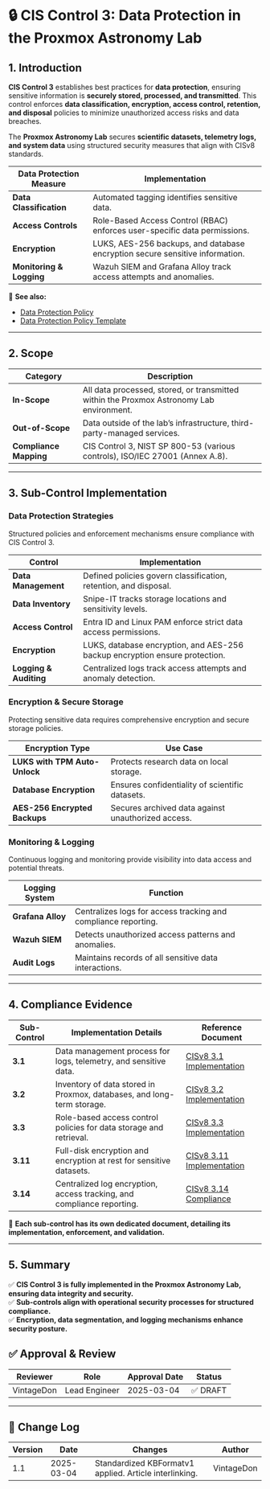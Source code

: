 <!-- ---
title: "CIS Control 3: Data Protection in the Proxmox Astronomy Lab"
description: "Overview of CIS Control 3 and its application within the Proxmox Astronomy Lab environment, detailing data protection strategies and implementations."
author: "VintageDon"
tags: ["CISv8.1", "Data Protection", "Compliance", "Security", "Proxmox", "Astronomy Lab"]
category: "Compliance"
kb_type: "Reference"
version: "1.1"
status: "Draft"
last_updated: "2025-03-04"
---
 -->

# **🔒 CIS Control 3: Data Protection in the Proxmox Astronomy Lab**

## **1. Introduction**

**CIS Control 3** establishes best practices for **data protection**, ensuring sensitive information is **securely stored, processed, and transmitted**. This control enforces **data classification, encryption, access control, retention, and disposal** policies to minimize unauthorized access risks and data breaches.

The **Proxmox Astronomy Lab** secures **scientific datasets, telemetry logs, and system data** using structured security measures that align with CISv8 standards.

| **Data Protection Measure** | **Implementation** |
|---------------------------|---------------------|
| **Data Classification** | Automated tagging identifies sensitive data. |
| **Access Controls** | Role-Based Access Control (RBAC) enforces user-specific data permissions. |
| **Encryption** | LUKS, AES-256 backups, and database encryption secure sensitive information. |
| **Monitoring & Logging** | Wazuh SIEM and Grafana Alloy track access attempts and anomalies. |

📌 **See also:**

- [Data Protection Policy](../cisv81-controls/cisv81-03-data-protection-policy.md)
- [Data Protection Policy Template](../cisv81-policy-templates/cisv81-03-data-protection-template.md)

---

## **2. Scope**

| **Category**  | **Description** |
|--------------|----------------|
| **In-Scope** | All data processed, stored, or transmitted within the Proxmox Astronomy Lab environment. |
| **Out-of-Scope** | Data outside of the lab’s infrastructure, third-party-managed services. |
| **Compliance Mapping** | CIS Control 3, NIST SP 800-53 (various controls), ISO/IEC 27001 (Annex A.8). |

---

## **3. Sub-Control Implementation**

### **Data Protection Strategies**

Structured policies and enforcement mechanisms ensure compliance with CIS Control 3.

| **Control** | **Implementation** |
|------------|--------------------|
| **Data Management** | Defined policies govern classification, retention, and disposal. |
| **Data Inventory** | Snipe-IT tracks storage locations and sensitivity levels. |
| **Access Control** | Entra ID and Linux PAM enforce strict data access permissions. |
| **Encryption** | LUKS, database encryption, and AES-256 backup encryption ensure protection. |
| **Logging & Auditing** | Centralized logs track access attempts and anomaly detection. |

### **Encryption & Secure Storage**

Protecting sensitive data requires comprehensive encryption and secure storage policies.

| **Encryption Type** | **Use Case** |
|-------------------|-------------|
| **LUKS with TPM Auto-Unlock** | Protects research data on local storage. |
| **Database Encryption** | Ensures confidentiality of scientific datasets. |
| **AES-256 Encrypted Backups** | Secures archived data against unauthorized access. |

### **Monitoring & Logging**

Continuous logging and monitoring provide visibility into data access and potential threats.

| **Logging System** | **Function** |
|------------------|------------|
| **Grafana Alloy** | Centralizes logs for access tracking and compliance reporting. |
| **Wazuh SIEM** | Detects unauthorized access patterns and anomalies. |
| **Audit Logs** | Maintains records of all sensitive data interactions. |

---

## **4. Compliance Evidence**

| **Sub-Control** | **Implementation Details** | **Reference Document** |
|---------------|----------------------|------------------|
| **3.1** | Data management process for logs, telemetry, and sensitive data. | [CISv8 3.1 Implementation](./3.1.md) |
| **3.2** | Inventory of data stored in Proxmox, databases, and long-term storage. | [CISv8 3.2 Implementation](./3.2.md) |
| **3.3** | Role-based access control policies for data storage and retrieval. | [CISv8 3.3 Implementation](./3.3.md) |
| **3.11** | Full-disk encryption and encryption at rest for sensitive datasets. | [CISv8 3.11 Implementation](./3.11.md) |
| **3.14** | Centralized log encryption, access tracking, and compliance reporting. | [CISv8 3.14 Compliance](./3.14.md) |

📌 **Each sub-control has its own dedicated document, detailing its implementation, enforcement, and validation.**

---

## **5. Summary**

✅ **CIS Control 3 is fully implemented in the Proxmox Astronomy Lab, ensuring data integrity and security.**  
✅ **Sub-controls align with operational security processes for structured compliance.**  
✅ **Encryption, data segmentation, and logging mechanisms enhance security posture.**  

## ✅ Approval & Review

| **Reviewer** | **Role** | **Approval Date** | **Status** |
|-------------|---------|------------------|------------|
| VintageDon | Lead Engineer | 2025-03-04 | ✅ DRAFT |

---

## 📜 Change Log

| **Version** | **Date** | **Changes** | **Author** |
|------------|---------|-------------|------------|
| 1.1 | 2025-03-04 | Standardized KBFormatv1 applied. Article interlinking. | VintageDon |

